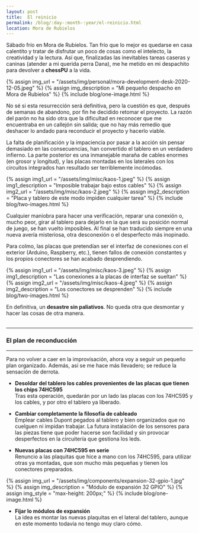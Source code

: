 ```yaml
---
layout: post
title:  El reinicio
permalink: /blog/:day-:month-:year/el-reinicio.html
location: Mora de Rubielos
---
```

Sábado frío en Mora de Rubielos. Tan frío que lo mejor es quedarse en casa 
calentito y tratar de disfrutar un poco de cosas como el intelecto, la creatividad y la 
lectura. Así que, finalizadas las inevitables tareas caseras y caninas (atender a mi
querida perra Dana), me he metido en mi despachito para devolver a **chessPU** a la vida. 

{% assign img_url = "/assets/img/personal/mora-development-desk-2020-12-05.jpeg" %}
{% assign img_description = "Mi pequeño despacho en Mora de Rubielos" %}
{% include blog/one-image.html %}

No sé si esta resurrección será definitiva, pero la cuestión es que, después de
semanas de abandono, por fin he decidido retomar el proyecto. La razón del parón 
no ha sido otra que la dificultad en reconocer que me encuentraba en un callejón 
sin salida; que no hay más remedio que deshacer lo andado para reconducir el 
proyecto y hacerlo viable.

La falta de planificación y la impaciencia por pasar a la acción sin pensar
demasiado en las consecuencias, han convertido el tablero en un verdadero infierno. La
parte posterior es una inmanejable maraña de cables 
enormes (en grosor y longitud), y las placas montadas en los laterales con 
los circuitos integrados han resultado ser terriblemente incómodas.


{% assign img1_url = "/assets/img/misc/kaos-1.jpeg" %}
{% assign img1_description = "Imposible trabajar bajo estos cables" %}
{% assign img2_url = "/assets/img/misc/kaos-2.jpeg" %}
{% assign img2_description = "Placa y tablero de este modo impiden cualquier tarea" %}
{% include blog/two-images.html %}

Cualquier maniobra para hacer una verificación, reparar una conexión o, mucho peor,
girar al tablero para dejarlo en la que será su posición normal de juego, 
se han vuelto imposibles. Al final se han traducido siempre en una nueva avería 
misteriosa, otra desconexión o el desperfecto más inopinado.

Para colmo, las placas que pretendían ser el interfaz de conexiones con el 
exterior (Arduino, Raspberry, etc.), tienen fallos de conexión constantes y 
los propios conectores se han acabado desprendiendo.

{% assign img1_url = "/assets/img/misc/kaos-3.jpeg" %}
{% assign img1_description = "Las conexiones a la placas de interfaz se sueltan" %}
{% assign img2_url = "/assets/img/misc/kaos-4.jpeg" %}
{% assign img2_description = "Los conectores se desprenden" %}
{% include blog/two-images.html %}

En definitiva, un **desastre sin paliativos**. No queda otra que desmontar y hacer
las cosas de otra manera. 
<br><br>

---

### El plan de reconducción

---

Para no volver a caer en la improvisación, ahora 
voy a seguir un pequeño plan organizado. Además, así se me hace más llevadero; 
se reduce la sensación de derrota.

- **Desoldar del tablero los cables provenientes de las placas que tienen los chips 74HC595**<br>
Tras esta operación, quedarán por un lado las placas con los 74HC595 y los cables, y por otro el tablero ya liberado.

- **Cambiar completamente la filosofía de cableado**<br>
Emplear cables Dupont pegados al tablero y bien organizados que no cuelguen ni impidan
trabajar. La futura instalación de los sensores para las piezas tiene que poder
hacerse son facilidad y sin provocar desperfectos en la circuitería que
gestiona los leds.

- **Nuevas placas con 74HC595 en serie**<br>
Renuncio a las plaquitas que hice a mano con los 74HC595, para utilizar otras ya montadas, 
que son mucho más pequeñas y tienen los conectores preparados.

{% assign img_url = "/assets/img/components/expansion-32-gpio-1.jpg" %}
{% assign img_description = "Módulo de expansión 32 GPIO" %}
{% assign img_style = "max-height: 200px;" %}
{% include blog/one-image.html %}

- **Fijar lo módulos de expansión**<br>
La idea es montar las nuevas plaquitas en el lateral del tablero, aunque en este momento todavía no tengo muy claro cómo.

